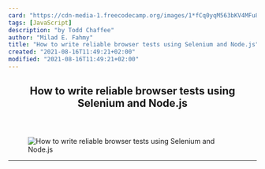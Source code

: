 ```yaml
---
card: "https://cdn-media-1.freecodecamp.org/images/1*fCq0yqM563bKV4MFu8xufQ.png"
tags: [JavaScript]
description: "by Todd Chaffee"
author: "Milad E. Fahmy"
title: "How to write reliable browser tests using Selenium and Node.js"
created: "2021-08-16T11:49:21+02:00"
modified: "2021-08-16T11:49:21+02:00"
---
```

<div class="site-wrapper">
<main id="site-main" class="site-main outer">
<div class="inner">
<article class="post-full post tag-javascript tag-nodejs tag-technology tag-testing tag-programming ">
<header class="post-full-header">
<h1 class="post-full-title">How to write reliable browser tests using Selenium and Node.js</h1>
</header>
<figure class="post-full-image">
<picture>
<source media="(max-width: 700px)" sizes="1px" srcset="data:image/gif;base64,R0lGODlhAQABAIAAAAAAAP///yH5BAEAAAAALAAAAAABAAEAAAIBRAA7 1w">
<source media="(min-width: 701px)" sizes="(max-width: 800px) 400px,
(max-width: 1170px) 700px,
1400px" srcset="https://cdn-media-1.freecodecamp.org/images/1*fCq0yqM563bKV4MFu8xufQ.png 300w,
https://cdn-media-1.freecodecamp.org/images/1*fCq0yqM563bKV4MFu8xufQ.png 600w,
https://cdn-media-1.freecodecamp.org/images/1*fCq0yqM563bKV4MFu8xufQ.png 1000w,
https://cdn-media-1.freecodecamp.org/images/1*fCq0yqM563bKV4MFu8xufQ.png 2000w">
<img onerror="this.style.display='none'" src="https://cdn-media-1.freecodecamp.org/images/1*fCq0yqM563bKV4MFu8xufQ.png" alt="How to write reliable browser tests using Selenium and Node.js">
</picture>
</figure>
<section class="post-full-content">
<div class="post-content medium-migrated-article">
</div>
<hr>
</section>
</article>
</div>
</main>
</div>
<!-- Google Tag Manager (noscript) -->
<!-- End Google Tag Manager (noscript) -->
